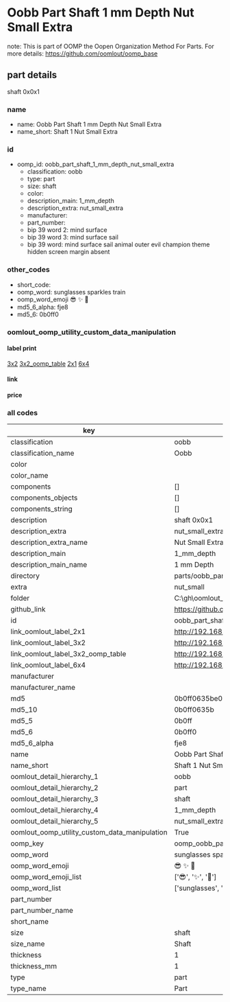 # Oobb Part Shaft 1 mm Depth Nut Small Extra  

note: This is part of OOMP the Oopen Organization Method For Parts. For more details: https://github.com/oomlout/oomp_base

##  part details
  



shaft 0x0x1



### name
* name: Oobb Part Shaft 1 mm Depth Nut Small Extra
* name_short: Shaft 1 Nut Small Extra
### id
* oomp_id: oobb_part_shaft_1_mm_depth_nut_small_extra
  * classification: oobb
  * type: part
  * size: shaft
  * color: 
  * description_main: 1_mm_depth
  * description_extra: nut_small_extra
  * manufacturer: 
  * part_number: 
  * bip 39 word 2: mind surface
  * bip 39 word 3: mind surface sail
  * bip 39 word: mind surface sail animal outer evil champion theme hidden screen margin absent

### other_codes
* short_code: 
* oomp_word: sunglasses sparkles train
* oomp_word_emoji :sunglasses: :sparkles: :train:
* md5_6_alpha: fje8
* md5_6: 0b0ff0






### oomlout_oomp_utility_custom_data_manipulation
#### label print
[3x2](http://192.168.1.245:1112/?label=oomp%20fje8)
[3x2_oomp_table](http://192.168.1.108:1112/?label=oomp%20fje8)
[2x1](http://192.168.1.242:1112/?label=oomp%20fje8)
[6x4](http://192.168.1.55:1112/?label=oomp%20fje8)    

#### link

                              

#### price







### all codes 
| key | value |  
| --- | --- |  
| classification | oobb |  
| classification_name | Oobb |  
| color |  |  
| color_name |  |  
| components | [] |  
| components_objects | [] |  
| components_string | [] |  
| description | shaft 0x0x1 |  
| description_extra | nut_small_extra |  
| description_extra_name | Nut Small Extra |  
| description_main | 1_mm_depth |  
| description_main_name | 1 mm Depth |  
| directory | parts/oobb_part_shaft_1_mm_depth_nut_small_extra |  
| extra | nut_small |  
| folder | C:\gh\oomlout_oobb_version_4_generated_parts\things\oobb_part_shaft_1_mm_depth_nut_small_extra |  
| github_link | https://github.com/oomlout/oomlout_oomp_part_src/tree/main/parts/oobb_part_shaft_1_mm_depth_nut_small_extra |  
| id | oobb_part_shaft_1_mm_depth_nut_small_extra |  
| link_oomlout_label_2x1 | http://192.168.1.242:1112/?label=oomp%20fje8 |  
| link_oomlout_label_3x2 | http://192.168.1.245:1112/?label=oomp%20fje8 |  
| link_oomlout_label_3x2_oomp_table | http://192.168.1.108:1112/?label=oomp%20fje8 |  
| link_oomlout_label_6x4 | http://192.168.1.55:1112/?label=oomp%20fje8 |  
| manufacturer |  |  
| manufacturer_name |  |  
| md5 | 0b0ff0635be004c137cea0917c768c67 |  
| md5_10 | 0b0ff0635b |  
| md5_5 | 0b0ff |  
| md5_6 | 0b0ff0 |  
| md5_6_alpha | fje8 |  
| name | Oobb Part Shaft 1 mm Depth Nut Small Extra |  
| name_short | Shaft 1 Nut Small Extra |  
| oomlout_detail_hierarchy_1 | oobb |  
| oomlout_detail_hierarchy_2 | part |  
| oomlout_detail_hierarchy_3 | shaft |  
| oomlout_detail_hierarchy_4 | 1_mm_depth |  
| oomlout_detail_hierarchy_5 | nut_small_extra |  
| oomlout_oomp_utility_custom_data_manipulation | True |  
| oomp_key | oomp_oobb_part_shaft_1_mm_depth_nut_small_extra |  
| oomp_word | sunglasses sparkles train |  
| oomp_word_emoji | :sunglasses: :sparkles: :train: |  
| oomp_word_emoji_list | [':sunglasses:', ':sparkles:', ':train:'] |  
| oomp_word_list | ['sunglasses', 'sparkles', 'train'] |  
| part_number |  |  
| part_number_name |  |  
| short_name |  |  
| size | shaft |  
| size_name | Shaft |  
| thickness | 1 |  
| thickness_mm | 1 |  
| type | part |  
| type_name | Part |  
